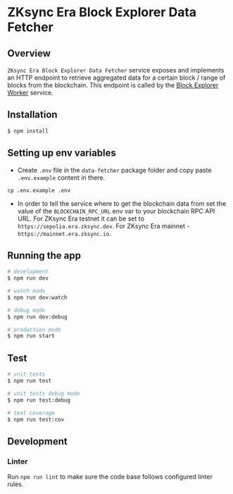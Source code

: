 # ZKsync Era Block Explorer Data Fetcher
## Overview

`ZKsync Era Block Explorer Data Fetcher` service exposes and implements an HTTP endpoint to retrieve aggregated data for a certain block / range of blocks from the blockchain. This endpoint is called by the [Block Explorer Worker](/packages/worker) service.

## Installation

```bash
$ npm install
```

## Setting up env variables

- Create `.env` file in the `data-fetcher` package folder and copy paste `.env.example` content in there.
```
cp .env.example .env
```
- In order to tell the service where to get the blockchain data from set the value of the `BLOCKCHAIN_RPC_URL` env var to your blockchain RPC API URL. For ZKsync Era testnet it can be set to `https://sepolia.era.zksync.dev`. For ZKsync Era mainnet - `https://mainnet.era.zksync.io`.

## Running the app

```bash
# development
$ npm run dev

# watch mode
$ npm run dev:watch

# debug mode
$ npm run dev:debug

# production mode
$ npm run start
```

## Test

```bash
# unit tests
$ npm run test

# unit tests debug mode
$ npm run test:debug

# test coverage
$ npm run test:cov
```

## Development

### Linter
Run `npm run lint` to make sure the code base follows configured linter rules.
